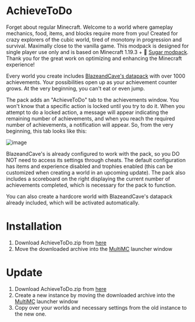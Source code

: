 # AchieveToDo

Forget about regular Minecraft. Welcome to a world where gameplay mechanics, food, items, and blocks require more from you! Created for crazy explorers of the cubic world, tired of monotony in progression and survival. Maximally close to the vanilla game.
This modpack is designed for single player use only and is based on Minecraft 1.19.3 + 💜 [Sugar modpack](https://modrinth.com/modpack/sugar). Thank you for the great work on optimizing and enhancing the Minecraft experience!

Every world you create includes [BlazeandCave's datapack](https://www.planetminecraft.com/data-pack/blazeandcave-s-advancements-pack-1-12/) with over 1000 achievements. Your possibilities open up as your achievement counter grows. At the very beginning, you can't eat or even jump.

The pack adds an "AchieveToDo" tab to the achievements window. You won't know that a specific action is locked until you try to do it. When you attempt to do a locked action, a message will appear indicating the remaining number of achievements, and when you reach the required number of achievements, a notification will appear. So, from the very beginning, this tab looks like this:

![image](https://user-images.githubusercontent.com/96978370/200839325-67781720-c128-49e4-b855-dfdf1d92e93c.png)

BlazeandCave's is already configured to work with the pack, so you DO NOT need to access its settings through cheats. The default configuration has items and experience disabled and trophies enabled (this can be customized when creating a world in an upcoming update). The pack also includes a scoreboard on the right displaying the current number of achievements completed, which is necessary for the pack to function.

You can also create a hardcore world with BlazeandCave's datapack already included, which will be activated automatically.

# Installation
1. Download AchieveToDo.zip from [here](https://github.com/diskree/AchieveToDo/releases/latest)
2. Move the downloaded archive into the [MultiMC](https://multimc.org/#Download) launcher window

# Update
1. Download AchieveToDo.zip from [here](https://github.com/diskree/AchieveToDo/releases/latest)
2. Create a new instance by moving the downloaded archive into the [MultiMC](https://multimc.org/#Download) launcher window
3. Copy over your worlds and necessary settings from the old instance to the new one.
